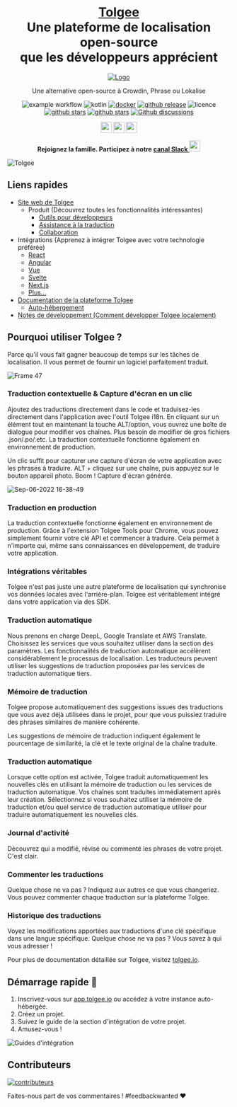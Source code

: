 <h1 align="center" style="border-bottom: none">
    <b>
        <a href="https://tolgee.io">Tolgee</a><br>
    </b>
    Une plateforme de localisation open-source<br/> que les développeurs apprécient
    <br>
</h1>

<div align="center">

[![Logo](https://user-images.githubusercontent.com/18496315/188628892-33fcc282-26f1-4035-8105-95952bd93de9.svg)](https://tolgee.io)

Une alternative open-source à Crowdin, Phrase ou Lokalise

![example workflow](https://github.com/tolgee/tolgee-platform/actions/workflows/test.yml/badge.svg)
![kotlin](https://img.shields.io/github/languages/top/tolgee/tolgee-platform)
[![docker](https://img.shields.io/docker/v/tolgee/tolgee/latest?label=DockerHub)](https://hub.docker.com/repository/docker/tolgee/tolgee)
[![github release](https://img.shields.io/github/v/release/tolgee/tolgee-platform?label=GitHub%20Release)](https://github.com/tolgee/tolgee-platform/releases/latest)
![licence](https://img.shields.io/badge/license-Apache%202%20%2F%20Tolgee%20EL-blue)
[![github stars](https://img.shields.io/github/stars/tolgee/tolgee-js?style=social&label=Tolgee%20JS)](https://github.com/tolgee/tolgee-js)
[![github stars](https://img.shields.io/github/stars/tolgee/tolgee-platform?style=social&label=Tolgee%20Platform)](https://github.com/tolgee/tolgee-platform)
[![Github discussions](https://img.shields.io/github/discussions/tolgee/tolgee-platform)](https://github.com/tolgee/tolgee-platform/discussions)
</div>

<div align="center">

[<img src="https://img.shields.io/badge/-Facebook-424549?style=social&logo=facebook" height=25 />](https://www.facebook.com/Tolgee.i18n)
[<img src="https://img.shields.io/badge/-Twitter-424549?style=social&logo=twitter" height=25 />](https://twitter.com/Tolgee_i18n)
[<img src="https://img.shields.io/badge/-Linkedin-424549?style=social&logo=linkedin" height=25 />](https://www.linkedin.com/company/tolgee)

**Rejoignez la famille. Participez à notre [canal Slack <img src="https://img.shields.io/badge/-Communauté Tolgee-424549?style=social&logo=slack" height=25 />](https://join.slack.com/t/tolgeecommunity/shared_invite/zt-195isb5u8-_RcSRgVJfvgsPpOBIok~IQ)**

</div>

![Tolgee](https://user-images.githubusercontent.com/18496315/188632536-3547fd70-755c-4a32-9b1e-fb1afbf84b33.png)

## Liens rapides
- [Site web de Tolgee](https://tolgee.io)
  - Produit (Découvrez toutes les fonctionnalités intéressantes)
    - [Outils pour développeurs](https://tolgee.io/features/dev-tools)
    - [Assistance à la traduction](https://tolgee.io/features/translation-assistance)
    - [Collaboration](https://tolgee.io/features/collaboration)
- Intégrations (Apprenez à intégrer Tolgee avec votre technologie préférée)
  - [React](https://tolgee.io/integrations/react)
  - [Angular](https://tolgee.io/integrations/angular)
  - [Vue](https://tolgee.io/integrations/vue)
  - [Svelte](https://tolgee.io/integrations/svelte)
  - [Next.js](https://tolgee.io/integrations/next)
  - [Plus...](https://tolgee.io/integrations/all)
- [Documentation de la plateforme Tolgee](https://tolgee.io/docs/platform)
  - [Auto-hébergement](https://tolgee.io/docs/platform/self_hosting/running_with_docker)
- [Notes de développement (Comment développer Tolgee localement)](https://github.com/tolgee/tolgee-platform/wiki/Development)

## Pourquoi utiliser Tolgee ?

Parce qu'il vous fait gagner beaucoup de temps sur les tâches de localisation. Il vous permet de fournir un logiciel parfaitement traduit.

![Frame 47](https://user-images.githubusercontent.com/18496315/188637819-ac4eb02d-7859-4ca8-9807-27818a52782d.png)

### Traduction contextuelle & Capture d'écran en un clic

Ajoutez des traductions directement dans le code et traduisez-les directement dans l'application avec l'outil Tolgee i18n. En cliquant sur un élément tout en maintenant la touche ALT/option, vous ouvrez une boîte de dialogue pour modifier vos chaînes. Plus besoin de modifier de gros fichiers .json/.po/.etc. La traduction contextuelle fonctionne également en environnement de production.

Un clic suffit pour capturer une capture d'écran de votre application avec les phrases à traduire. ALT + cliquez sur une chaîne, puis appuyez sur le bouton appareil photo. Boom ! Capture d'écran générée.

![Sep-06-2022 16-38-49](https://user-images.githubusercontent.com/18496315/188672133-064d2a26-e414-4f5e-ab43-549af8cb2145.gif)

### Traduction en production

La traduction contextuelle fonctionne également en environnement de production. Grâce à l'extension Tolgee Tools pour Chrome, vous pouvez simplement fournir votre clé API et commencer à traduire. Cela permet à n'importe qui, même sans connaissances en développement, de traduire votre application.

### Intégrations véritables

Tolgee n'est pas juste une autre plateforme de localisation qui synchronise vos données locales avec l'arrière-plan. Tolgee est véritablement intégré dans votre application via des SDK.

### Traduction automatique

Nous prenons en charge DeepL, Google Translate et AWS Translate. Choisissez les services que vous souhaitez utiliser dans la section des paramètres. Les fonctionnalités de traduction automatique accélèrent considérablement le processus de localisation. Les traducteurs peuvent utiliser les suggestions de traduction proposées par les services de traduction automatique tiers.

### Mémoire de traduction

Tolgee propose automatiquement des suggestions issues des traductions que vous avez déjà utilisées dans le projet, pour que vous puissiez traduire des phrases similaires de manière cohérente.

Les suggestions de mémoire de traduction indiquent également le pourcentage de similarité, la clé et le texte original de la chaîne traduite.

### Traduction automatique

Lorsque cette option est activée, Tolgee traduit automatiquement les nouvelles clés en utilisant la mémoire de traduction ou les services de traduction automatique. Vos chaînes sont traduites immédiatement après leur création. Sélectionnez si vous souhaitez utiliser la mémoire de traduction et/ou quel service de traduction automatique utiliser pour traduire automatiquement les nouvelles clés.

### Journal d'activité

Découvrez qui a modifié, révisé ou commenté les phrases de votre projet. C'est clair.

### Commenter les traductions

Quelque chose ne va pas ? Indiquez aux autres ce que vous changeriez. Vous pouvez commenter chaque traduction sur la plateforme Tolgee.

### Historique des traductions

Voyez les modifications apportées aux traductions d'une clé spécifique dans une langue spécifique. Quelque chose ne va pas ? Vous savez à qui vous adresser !

Pour plus de documentation détaillée sur Tolgee, visitez [tolgee.io](https://tolgee.io).

## Démarrage rapide 🚀

1. Inscrivez-vous sur [app.tolgee.io](https://app.tolgee.io/sign_up) ou accédez à votre instance auto-hébergée.
2. Créez un projet.
3. Suivez le guide de la section d'intégration de votre projet.
4. Amusez-vous !

![Guides d'intégration](https://user-images.githubusercontent.com/18496315/188818166-d70d4676-7bd2-4328-91eb-720add935ab6.gif)

## Contributeurs

<a href="https://github.com/tolgee/tolgee-platform/graphs/contributors">
  <img alt="contributeurs" src="https://contrib.rocks/image?repo=tolgee/tolgee-platform"/>
</a>

Faites-nous part de vos commentaires ! #feedbackwanted ❤️

